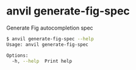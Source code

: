 # anvil generate-fig-spec

Generate Fig autocompletion spec

```bash
$ anvil generate-fig-spec --help
Usage: anvil generate-fig-spec

Options:
  -h, --help  Print help
```
